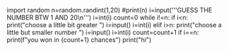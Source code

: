 import random
n=random.randint(1,20)
#print(n)
i=input('''GUESS THE NUMBER BTW 1  AND 20\n''')
i=int(i)
count=0
while i!=n:
	if i<n:
		print("choose a little bit greater ")
		i=input()
		i=int(i)
	elif i>n:
		print("choose a little but smaller number ")
		i=input()
		i=int(i)
	count=count+1
if i==n:
	print(f"you won in {count+1} chances")
print("hi")

